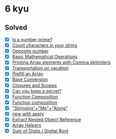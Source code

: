 # 6 kyu

## Solved

* [x] [Is a number prime?](https://www.codewars.com/kata/5262119038c0985a5b00029f)
* [x] [Count characters in your string](https://www.codewars.com/kata/52efefcbcdf57161d4000091)
* [x] [Opposite number](https://www.codewars.com/kata/56dec885c54a926dcd001095)
* [x] [Basic Mathematical Operations](https://www.codewars.com/kata/57356c55867b9b7a60000bd7)
* [x] [Printing Array elements with Comma delimiters](https://www.codewars.com/kata/56e2f59fb2ed128081001328)
* [x] [Transportation on vacation](https://www.codewars.com/kata/568d0dd208ee69389d000016)
* [x] [Prefill an Array](https://www.codewars.com/kata/54129112fb7c188740000162)
* [x] [Base Conversion](https://www.codewars.com/kata/526a569ca578d7e6e300034e)
* [x] [Closures and Scopes](https://www.codewars.com/kata/526ec46d6f5e255e150002d1)
* [x] [Can you keep a secret?](https://www.codewars.com/kata/5351b35ebaeb67f9110012d2)
* [x] [Function Composition](https://www.codewars.com/kata/5421c6a2dda52688f6000af8)
* [x] [Function composition](https://www.codewars.com/kata/5655c60db4c2ce0c2e000026)
* [x] ["Stringing"+"Me"+"Along"](https://www.codewars.com/kata/55f4a44eb72a0fa91600001e)
* [x] [new with apply](https://www.codewars.com/kata/53c7da8baf72924af8000405)
* [x] [Extract Nested Object Reference](https://www.codewars.com/kata/527a6e602a7db3456e000a2b)
* [x] [Array Helpers](https://www.codewars.com/kata/525d50d2037b7acd6e000534)
* [x] [Sum of Digits / Digital Root](https://www.codewars.com/kata/541c8630095125aba6000c00)
